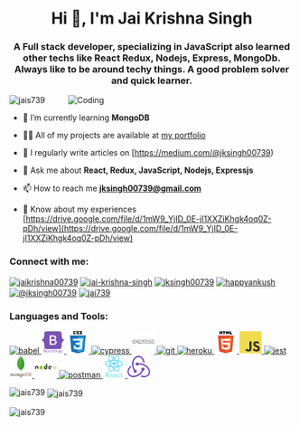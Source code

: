 <h1 align="center">Hi 👋, I'm Jai Krishna Singh</h1>
<h3 align="center">A Full stack developer, specializing in JavaScript also learned other techs like React Redux, Nodejs, Express, MongoDb. Always like to be around techy things. A good problem solver and quick learner.</h3>
<img align="right" alt="Coding" width="400" src="https://c.tenor.com/GVk4jB2u_i8AAAAd/coding.gif">

<p align="left"> <img src="https://komarev.com/ghpvc/?username=jais739&label=Profile%20views&color=0e75b6&style=flat" alt="jais739" /> </p>

- 🌱 I’m currently learning **MongoDB**

- 👨‍💻 All of my projects are available at [my portfolio](https://jai-krishna-singh-portfolio.netlify.app/)

- 📝 I regularly write articles on [https://medium.com/@jksingh00739)

- 💬 Ask me about **React, Redux, JavaScript, Nodejs, Expressjs**

- 📫 How to reach me **jksingh00739@gmail.com**

- 📄 Know about my experiences [https://drive.google.com/file/d/1mW9_YjID_0E-jI1XXZiKhgk4oq0Z-pDh/view](https://drive.google.com/file/d/1mW9_YjID_0E-jI1XXZiKhgk4oq0Z-pDh/view)

<h3 align="left">Connect with me:</h3>
<p align="left">
<a href="https://twitter.com/jaikrishna00739" target="blank"><img align="center" src="https://raw.githubusercontent.com/rahuldkjain/github-profile-readme-generator/master/src/images/icons/Social/twitter.svg" alt="jaikrishna00739" height="30" width="40" /></a>
<a href="https://linkedin.com/in/jai-krishna-singh" target="blank"><img align="center" src="https://raw.githubusercontent.com/rahuldkjain/github-profile-readme-generator/master/src/images/icons/Social/linked-in-alt.svg" alt="jai-krishna-singh" height="30" width="40" /></a>
<a href="https://codesandbox.com/jksingh00739" target="blank"><img align="center" src="https://raw.githubusercontent.com/rahuldkjain/github-profile-readme-generator/master/src/images/icons/Social/codesandbox.svg" alt="jksingh00739" height="30" width="40" /></a>
<a href="https://instagram.com/happyankush" target="blank"><img align="center" src="https://raw.githubusercontent.com/rahuldkjain/github-profile-readme-generator/master/src/images/icons/Social/instagram.svg" alt="happyankush" height="30" width="40" /></a>
<a href="https://www.hackerrank.com/@jksingh00739" target="blank"><img align="center" src="https://raw.githubusercontent.com/rahuldkjain/github-profile-readme-generator/master/src/images/icons/Social/hackerrank.svg" alt="@jksingh00739" height="30" width="40" /></a>
<a href="https://www.leetcode.com/jai739" target="blank"><img align="center" src="https://raw.githubusercontent.com/rahuldkjain/github-profile-readme-generator/master/src/images/icons/Social/leet-code.svg" alt="jai739" height="30" width="40" /></a>
</p>

<h3 align="left">Languages and Tools:</h3>
<p align="left"> <a href="https://babeljs.io/" target="_blank" rel="noreferrer"> <img src="https://www.vectorlogo.zone/logos/babeljs/babeljs-icon.svg" alt="babel" width="40" height="40"/> </a> <a href="https://getbootstrap.com" target="_blank" rel="noreferrer"> <img src="https://raw.githubusercontent.com/devicons/devicon/master/icons/bootstrap/bootstrap-plain-wordmark.svg" alt="bootstrap" width="40" height="40"/> </a> <a href="https://www.w3schools.com/css/" target="_blank" rel="noreferrer"> <img src="https://raw.githubusercontent.com/devicons/devicon/master/icons/css3/css3-original-wordmark.svg" alt="css3" width="40" height="40"/> </a> <a href="https://www.cypress.io" target="_blank" rel="noreferrer"> <img src="https://raw.githubusercontent.com/simple-icons/simple-icons/6e46ec1fc23b60c8fd0d2f2ff46db82e16dbd75f/icons/cypress.svg" alt="cypress" width="40" height="40"/> </a> <a href="https://expressjs.com" target="_blank" rel="noreferrer"> <img src="https://raw.githubusercontent.com/devicons/devicon/master/icons/express/express-original-wordmark.svg" alt="express" width="40" height="40"/> </a> <a href="https://git-scm.com/" target="_blank" rel="noreferrer"> <img src="https://www.vectorlogo.zone/logos/git-scm/git-scm-icon.svg" alt="git" width="40" height="40"/> </a> <a href="https://heroku.com" target="_blank" rel="noreferrer"> <img src="https://www.vectorlogo.zone/logos/heroku/heroku-icon.svg" alt="heroku" width="40" height="40"/> </a> <a href="https://www.w3.org/html/" target="_blank" rel="noreferrer"> <img src="https://raw.githubusercontent.com/devicons/devicon/master/icons/html5/html5-original-wordmark.svg" alt="html5" width="40" height="40"/> </a> <a href="https://developer.mozilla.org/en-US/docs/Web/JavaScript" target="_blank" rel="noreferrer"> <img src="https://raw.githubusercontent.com/devicons/devicon/master/icons/javascript/javascript-original.svg" alt="javascript" width="40" height="40"/> </a> <a href="https://jestjs.io" target="_blank" rel="noreferrer"> <img src="https://www.vectorlogo.zone/logos/jestjsio/jestjsio-icon.svg" alt="jest" width="40" height="40"/> </a> <a href="https://www.mongodb.com/" target="_blank" rel="noreferrer"> <img src="https://raw.githubusercontent.com/devicons/devicon/master/icons/mongodb/mongodb-original-wordmark.svg" alt="mongodb" width="40" height="40"/> </a> <a href="https://nodejs.org" target="_blank" rel="noreferrer"> <img src="https://raw.githubusercontent.com/devicons/devicon/master/icons/nodejs/nodejs-original-wordmark.svg" alt="nodejs" width="40" height="40"/> </a> <a href="https://postman.com" target="_blank" rel="noreferrer"> <img src="https://www.vectorlogo.zone/logos/getpostman/getpostman-icon.svg" alt="postman" width="40" height="40"/> </a> <a href="https://reactjs.org/" target="_blank" rel="noreferrer"> <img src="https://raw.githubusercontent.com/devicons/devicon/master/icons/react/react-original-wordmark.svg" alt="react" width="40" height="40"/> </a> <a href="https://redux.js.org" target="_blank" rel="noreferrer"> <img src="https://raw.githubusercontent.com/devicons/devicon/master/icons/redux/redux-original.svg" alt="redux" width="40" height="40"/> </a> </p>

<p><img align="left" src="https://github-readme-stats.vercel.app/api/top-langs?username=jais739&show_icons=true&locale=en&layout=compact" alt="jais739" /></p>

<p>&nbsp;<img align="center" src="https://github-readme-stats.vercel.app/api?username=jais739&show_icons=true&locale=en" alt="jais739" /></p>

<p><img align="center" src="https://github-readme-streak-stats.herokuapp.com/?user=jais739&" alt="jais739" /></p>
